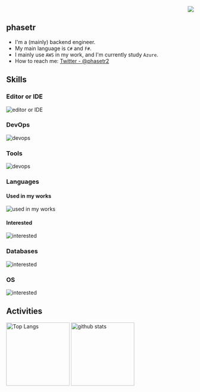 <div align="right">
  <img src="https://komarev.com/ghpvc/?username=phasetr" />
</div>

## phasetr

- I'm a (mainly) backend engineer.
- My main language is `C#` and `F#`.
- I mainly use `AWS` in my work,
  and I'm currently study `Azure`.
- How to reach me: [Twitter - @phasetr2](https://x.com/phasetr2)

<!-- アイコンの選択肢一覧：
https://arc.net/l/quote/zizyykfh -->
## Skills

### Editor or IDE

<img alt="editor or IDE" src="https://skillicons.dev/icons?theme=dark&perline=7&i=emacs,idea,rider,vscode" />

### DevOps

<img alt="devops" src="https://skillicons.dev/icons?theme=dark&perline=7&i=aws,azure,githubactions" />

### Tools

<img alt="devops" src="https://skillicons.dev/icons?theme=dark&perline=7&i=github,docker,figma,xd" />

### Languages

#### Used in my works

<img alt="used in my works" src="https://skillicons.dev/icons?theme=dark&perline=7&i=html,css,js,ts,react,cs,dotnet,haskell,python,latex,php,laravel,scala,java,c,bash,bootstrap" />

#### Interested

<img alt="interested" src="https://skillicons.dev/icons?theme=dark&perline=7&i=rust,lisp" />

### Databases

<img alt="interested" src="https://skillicons.dev/icons?theme=dark&perline=7&i=mysql,postgres" />

### OS

<img alt="interested" src="https://skillicons.dev/icons?theme=dark&perline=7&i=windows,apple,raspberrypi" />

## Activities

<div align="left">
  <img alt="Top Langs" height="170px" src="https://github-readme-stats.vercel.app/api?username=phasetr&theme=vue-dark&layout=compact" />
  <img alt="github stats" height="170px" src="https://github-readme-stats.vercel.app/api/top-langs/?username=phasetr&theme=vue-dark&layout=compact" />
</div>

